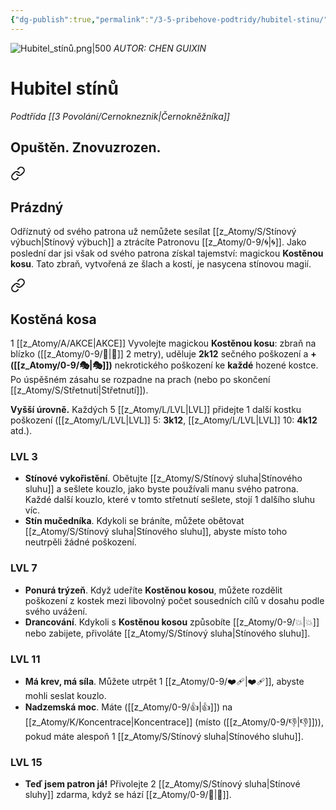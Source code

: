 ```yaml
---
{"dg-publish":true,"permalink":"/3-5-pribehove-podtridy/hubitel-stinu/"}
---
```


![Hubitel_stínů.png|500](/img/user/z_img/Hubitel_st%C3%ADn%C5%AF.png)
*AUTOR:  CHEN GUIXIN*
# Hubitel stínů
*Podtřída [[3 Povolání/Cernokneznik\|Černokněžníka]]*
## **Opuštěn. Znovuzrozen.**

<div class="transclusion internal-embed is-loaded"><a class="markdown-embed-link" href="/z-atomy/p/prazdny/" aria-label="Open link"><svg xmlns="http://www.w3.org/2000/svg" width="24" height="24" viewBox="0 0 24 24" fill="none" stroke="currentColor" stroke-width="2" stroke-linecap="round" stroke-linejoin="round" class="svg-icon lucide-link"><path d="M10 13a5 5 0 0 0 7.54.54l3-3a5 5 0 0 0-7.07-7.07l-1.72 1.71"></path><path d="M14 11a5 5 0 0 0-7.54-.54l-3 3a5 5 0 0 0 7.07 7.07l1.71-1.71"></path></svg></a><div class="markdown-embed">




## Prázdný  
Odříznutý od svého patrona už nemůžete sesílat [[z_Atomy/S/Stínový výbuch\|Stínový výbuch]] a ztrácíte Patronovu [[z_Atomy/0-9/🌀\|🌀]]. Jako poslední dar jsi však od svého patrona získal tajemství: magickou **Kostěnou kosu**. Tato zbraň, vytvořená ze šlach a kostí, je nasycena stínovou magií.

</div></div>


<div class="transclusion internal-embed is-loaded"><a class="markdown-embed-link" href="/z-atomy/k/kostena-kosa/" aria-label="Open link"><svg xmlns="http://www.w3.org/2000/svg" width="24" height="24" viewBox="0 0 24 24" fill="none" stroke="currentColor" stroke-width="2" stroke-linecap="round" stroke-linejoin="round" class="svg-icon lucide-link"><path d="M10 13a5 5 0 0 0 7.54.54l3-3a5 5 0 0 0-7.07-7.07l-1.72 1.71"></path><path d="M14 11a5 5 0 0 0-7.54-.54l-3 3a5 5 0 0 0 7.07 7.07l1.71-1.71"></path></svg></a><div class="markdown-embed">




## Kostěná kosa  
1 [[z_Atomy/A/AKCE\|AKCE]]
Vyvolejte magickou **Kostěnou kosu**: zbraň na blízko ([[z_Atomy/0-9/👊\|👊]] 2 metry), uděluje **2k12** sečného poškození a **+([[z_Atomy/0-9/🎭\|🎭]])** nekrotického poškození ke **každé** hozené kostce. Po úspěšném zásahu se rozpadne na prach (nebo po skončení [[z_Atomy/S/Střetnutí\|Střetnutí]]).  

**Vyšší úrovně.** Každých 5 [[z_Atomy/L/LVL\|LVL]] přidejte 1 další kostku poškození ([[z_Atomy/L/LVL\|LVL]] 5: **3k12**, [[z_Atomy/L/LVL\|LVL]] 10: **4k12** atd.).

</div></div>


### LVL 3
- **Stínové vykořistění**. Obětujte [[z_Atomy/S/Stínový sluha\|Stínového sluhu]] a sešlete kouzlo, jako byste používali manu svého patrona. Každé další kouzlo, které v tomto střetnutí sešlete, stojí 1 dalšího sluhu víc.
- **Stín mučedníka**. Kdykoli se bráníte, můžete obětovat [[z_Atomy/S/Stínový sluha\|Stínového sluhu]], abyste místo toho neutrpěli žádné poškození.

### LVL 7
- **Ponurá trýzeň**. Když udeříte **Kostěnou kosou**, můžete rozdělit poškození z kostek mezi libovolný počet sousedních cílů v dosahu podle svého uvážení.
- **Drancování**. Kdykoli s **Kostěnou kosou** způsobíte [[z_Atomy/0-9/💥\|💥]] nebo zabijete, přivoláte [[z_Atomy/S/Stínový sluha\|Stínového sluhu]].

### LVL 11
- **Má krev, má síla**. Můžete utrpět 1 [[z_Atomy/0-9/❤️‍🩹\|❤️‍🩹]], abyste mohli seslat kouzlo.
- **Nadzemská moc**. Máte ([[z_Atomy/0-9/👍\|👍]]) na [[z_Atomy/K/Koncentrace\|Koncentrace]] (místo ([[z_Atomy/0-9/👎\|👎]])), pokud máte alespoň 1 [[z_Atomy/S/Stínový sluha\|Stínového sluhu]].

### LVL 15
- **Teď jsem patron já!** Přivolejte 2 [[z_Atomy/S/Stínový sluha\|Stínové sluhy]] zdarma, když se hází [[z_Atomy/0-9/🏁\|🏁]].